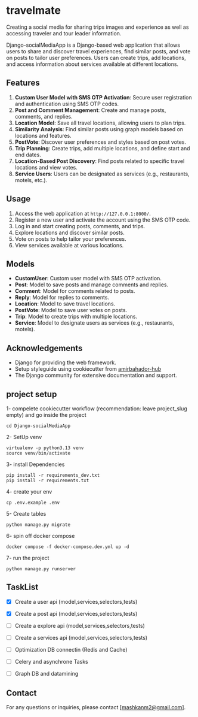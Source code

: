 # travelmate
Creating a social media for sharing trips images and experience as well as accessing traveler and tour leader information.



Django-socialMediaApp is a Django-based web application that allows users to share and discover travel experiences, find similar posts, and vote on posts to tailor user preferences. Users can create trips, add locations, and access information about services available at different locations.

## Features

1. **Custom User Model with SMS OTP Activation**: Secure user registration and authentication using SMS OTP codes.
2. **Post and Comment Management**: Create and manage posts, comments, and replies.
3. **Location Model**: Save all travel locations, allowing users to plan trips.
4. **Similarity Analysis**: Find similar posts using graph models based on locations and features.
5. **PostVote**: Discover user preferences and styles based on post votes.
6. **Trip Planning**: Create trips, add multiple locations, and define start and end dates.
7. **Location-Based Post Discovery**: Find posts related to specific travel locations and view votes.
8. **Service Users**: Users can be designated as services (e.g., restaurants, motels, etc.).


## Usage

1. Access the web application at `http://127.0.0.1:8000/`.
2. Register a new user and activate the account using the SMS OTP code.
3. Log in and start creating posts, comments, and trips.
4. Explore locations and discover similar posts.
5. Vote on posts to help tailor your preferences.
6. View services available at various locations.

## Models

- **CustomUser**: Custom user model with SMS OTP activation.
- **Post**: Model to save posts and manage comments and replies.
- **Comment**: Model for comments related to posts.
- **Reply**: Model for replies to comments.
- **Location**: Model to save travel locations.
- **PostVote**: Model to save user votes on posts.
- **Trip**: Model to create trips with multiple locations.
- **Service**: Model to designate users as services (e.g., restaurants, motels).

## Acknowledgements

- Django for providing the web framework.
- Setup styleguide using cookiecutter from [amirbahador-hub](https://github.com/amirbahador-hub/django_style_guide)
- The Django community for extensive documentation and support.


## project setup

1- compelete cookiecutter workflow (recommendation: leave project_slug empty) and go inside the project
```
cd Django-socialMediaApp
```

2- SetUp venv
```
virtualenv -p python3.13 venv
source venv/bin/activate
```

3- install Dependencies
```
pip install -r requirements_dev.txt
pip install -r requirements.txt
```

4- create your env
```
cp .env.example .env
```

5- Create tables
```
python manage.py migrate
```

6- spin off docker compose
```
docker compose -f docker-compose.dev.yml up -d
```

7- run the project
```
python manage.py runserver
```

## TaskList
- [x] Create a user api (model,services,selectors,tests)
- [x] Create a post api (model,services,selectors,tests)
- [ ] Create a explore api (model,services,selectors,tests)
- [ ] Create a services api (model,services,selectors,tests)
- [ ] Optimization DB connectin (Redis and Cache)
- [ ] Celery and asynchrone Tasks
- [ ] Graph DB and datamining



## Contact

For any questions or inquiries, please contact [mashkanm2@gmail.com].
